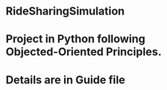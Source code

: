 # RideSharingSimulation
# Project in Python following Objected-Oriented Principles.
# Details are in Guide file 
